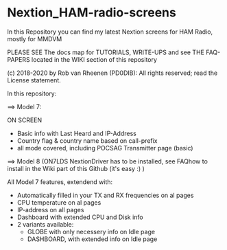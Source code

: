 # Nextion_HAM-radio-screens
In this Repository you can find my latest Nextion screens for HAM Radio, mostly for MMDVM

PLEASE SEE The docs map for TUTORIALS, WRITE-UPS and see THE FAQ-PAPERS located in the WIKI section of this repository

(c) 2018-2020 by Rob van Rheenen (PD0DIB): All rights reserved; read the License statement.

In this repository:

==> Model 7:

ON SCREEN
  * Basic info with Last Heard and IP-Address
  * Country flag & country name based on call-prefix
  * all mode covered, including POCSAG Transmitter page (basic)
  
==> Model 8 (ON7LDS NextionDriver has to be installed, see FAQhow to install in the Wiki part of this Github (it's easy :) )

All Model 7 features, extendend with:
  * Automatically filled in your TX and RX frequencies on al pages
  * CPU temperature on al pages
  * IP-address on all pages
  * Dashboard with extended CPU and Disk info
  * 2 variants available:
    + GLOBE with only necessery info on Idle page
    + DASHBOARD, with extended info on Idle page
  
